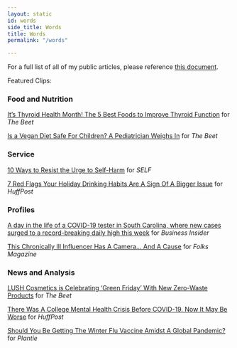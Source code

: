 ```yaml
---
layout: static
id: words
side_title: Words
title: Words
permalink: "/words"

---
```

For a full list of all of my public articles, please reference [this document](https://docs.google.com/document/d/1g4QJG3FuIL5GMCMC1Brs1aGoTCZkzQimMpRumFI8RLE/edit?usp=sharing). 

Featured Clips: 

### **Food and Nutrition**

[It’s Thyroid Health Month! The 5 Best Foods to Improve Thyroid Function](https://thebeet.com/the-5-best-nutrient-rich-foods-that-help-improve-thyroid-function/) for _The Beet_

[Is a Vegan Diet Safe For Children? A Pediatrician Weighs In](https://thebeet.com/is-a-vegan-diet-safe-for-children-a-pediatrician-weighs-in/) for _The Beet_

### **Service**

[10 Ways to Resist the Urge to Self-Harm](https://www.self.com/story/self-harm-alternatives) for _SELF_

[7 Red Flags Your Holiday Drinking Habits Are A Sign Of A Bigger Issue](https://www.huffpost.com/entry/holiday-drinking-bigger-issue_l_5fd91cbfc5b690d5d3080da1) for _HuffPost_

### **Profiles**

[A day in the life of a COVID-19 tester in South Carolina, where new cases surged to a record-breaking daily high this week](https://www.businessinsider.com/day-in-the-life-of-coronavirus-tester-in-south-carolina-2020-6) for _Business Insider_

[This Chronically Ill Influencer Has A Camera… And A Cause](https://folks.pillpack.com/this-chronically-ill-influencer-has-a-camera-and-a-cause/) for _Folks Magazine_

### **News and Analysis**

[LUSH Cosmetics is Celebrating ‘Green Friday’ With New Zero-Waste Products](https://thebeet.com/lush-cosmetics-is-celebrating-green-friday-with-new-zero-waste-products/) for _The Beet_

[There Was A College Mental Health Crisis Before COVID-19. Now It May Be Worse](https://www.huffpost.com/entry/college-mental-health-covid-19_l_5f60bec1c5b65fd7b854f1c8) for _HuffPost_

[Should You Be Getting The Winter Flu Vaccine Amidst A Global Pandemic?](https://plantie.com/winter-flu-vaccine-amidst-a-global-pandemic/) for _Plantie_